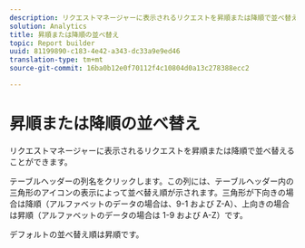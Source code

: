 ```yaml
---
description: リクエストマネージャーに表示されるリクエストを昇順または降順で並べ替えることができます。
solution: Analytics
title: 昇順または降順の並べ替え
topic: Report builder
uuid: 81199890-c183-4e42-a343-dc33a9e9ed46
translation-type: tm+mt
source-git-commit: 16ba0b12e0f70112f4c10804d0a13c278388ecc2

---
```



# 昇順または降順の並べ替え

リクエストマネージャーに表示されるリクエストを昇順または降順で並べ替えることができます。

テーブルヘッダーの列名をクリックします。この列には、テーブルヘッダー内の三角形のアイコンの表示によって並べ替え順が示されます。三角形が下向きの場合は降順（アルファベットのデータの場合は、9-1 および Z-A）、上向きの場合は昇順（アルファベットのデータの場合は 1-9 および A-Z）です。

デフォルトの並べ替え順は昇順です。
